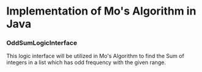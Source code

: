 # Implementation of Mo's Algorithm in Java

### OddSumLogicInterface

This logic interface will be utilized in Mo's Algorithm to find the Sum of integers in a list which has odd frequency with the given range.
